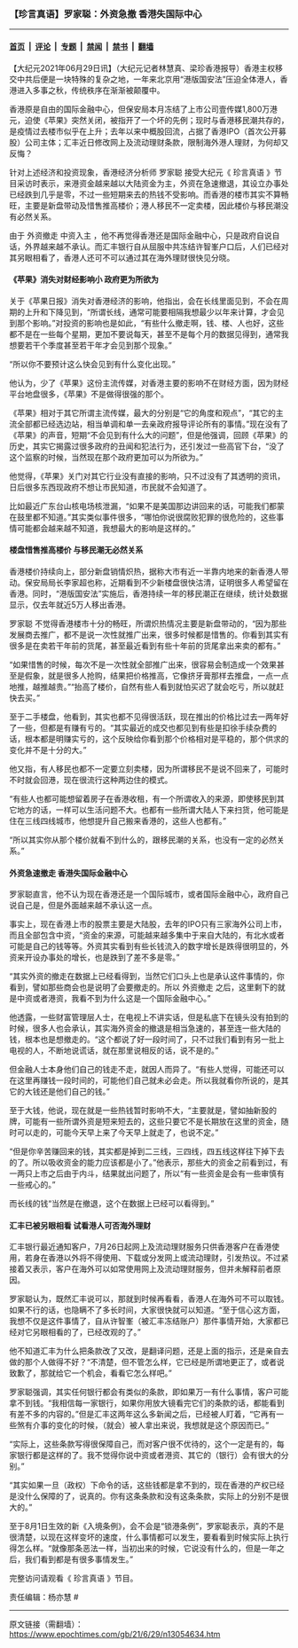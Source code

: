 ### 【珍言真语】罗家聪：外资急撤 香港失国际中心

---

#### [首页](../../../..?n13054634) &nbsp;|&nbsp; [评论](../../../../../epoch-comment?n13054634) &nbsp;|&nbsp; [专题](../../../../../epoch-special?n13054634) &nbsp;|&nbsp; [禁闻](../../../../../epoch-news?n13054634) &nbsp;|&nbsp; [禁书](../../../../../books?n13054634) &nbsp;|&nbsp; [翻墙](https://github.com/gfw-breaker/nogfw/blob/master/README.md?n13054634)


<div class="post_content" id="artbody" itemprop="articleBody">
 <!-- article content begin -->
 <p>
  【大纪元2021年06月29日讯】（大纪元记者林慧真、梁珍香港报导）香港主权移交中共后便是一块特殊的复杂之地，一年来北京用“港版国安法”压迫全体港人，香港进入多事之秋，传统秩序在渐渐被颠覆中。
 </p>
 <p>
  香港原是自由的国际金融中心，但保安局本月冻结了上市公司壹传媒1,800万港元，迫使《苹果》突然关闭，被指开了一个坏的先例；现时与香港移民潮共存的，是疫情过去楼市似乎在上升；去年以来中概股回流，占据了香港IPO（首次公开募股）公司主体；汇丰近日修改网上及流动理财条款，限制海外港人理财，为何却又反悔？
 </p>
 <p>
  针对上述经济和投资现象，香港经济分析师
  <ok href="https://www.epochtimes.com/gb/tag/%E7%BD%97%E5%AE%B6%E8%81%AA.html">
   罗家聪
  </ok>
  接受大纪元《
  <ok href="https://www.epochtimes.com/gb/tag/%E7%8F%8D%E8%A8%80%E7%9C%9F%E8%AF%AD.html">
   珍言真语
  </ok>
  》节目采访时表示，来港资金越来越以大陆资金为主，外资在急速撤退，其设立办事处已经跌到几乎是零，不过一些短期来去的热钱不受影响。而香港的楼市其实不算畅旺，主要是新盘带动及惜售推高楼价；港人移民不一定卖楼，因此楼价与移民潮没有必然关系。
 </p>
 <p>
  由于
  <ok href="https://www.epochtimes.com/gb/tag/%E5%A4%96%E8%B5%84%E6%92%A4%E8%B5%B0.html">
   外资撤走
  </ok>
  <ok href="https://www.epochtimes.com/gb/tag/%E4%B8%AD%E8%B5%84%E5%85%A5%E4%B8%BB.html">
   中资入主
  </ok>
  ，他不再觉得香港还是国际金融中心，只是政府自说自话，外界越来越不承认。而汇丰银行自从屈服中共冻结许智峯户口后，人们已经对其另眼相看了，香港人还可不可以通过其在海外理财很快见分晓。
 </p>
 <h4>
  《苹果》消失对财经影响小 政府更为所欲为
 </h4>
 <p>
  关于《苹果日报》消失对香港经济的影响，他指出，会在长线里面见到，不会在周期的上升和下降见到，“所谓长线，通常可能要相隔我想最少以年来计算，才会见到那个影响。”对投资的影响也是如此，“有些什么撤走啊，钱、楼、人也好，这些都不是在一些每个星期，更加不要说每天，甚至不是每个月的数据见得到，通常我想要若干个季度甚至若干年才会见到那个现象。”
 </p>
 <p>
  “所以你不要预计这么快会见到有什么变化出现。”
 </p>
 <p>
  他认为，少了《苹果》这份主流传媒，对香港主要的影响不在财经方面，因为财经平台地盘很多，《苹果》不是做得很强的那个。
 </p>
 <p>
  《苹果》相对于其它所谓主流传媒，最大的分别是“它的角度和观点”，“其它的主流全部都已经选边站，相当单调和单一去亲政府报导评论所有的事情。”现在没有了《苹果》的声音，短期“不会见到有什么大的问题”，但是他强调，回顾《苹果》的历史，其实它揭露过很多政府的丑闻和犯法行为，还引发过一些高官下台，“没了这个监察的时候，当然现在那个政府更加可以为所欲为。”
 </p>
 <p>
  他觉得，《苹果》关门对其它行业没有直接的影响，只不过没有了其透明的资讯，日后很多东西现政府不想让市民知道，市民就不会知道了。
 </p>
 <p>
  比如最近广东台山核电场核泄漏，“如果不是美国那边讲回来的话，可能我们都蒙在鼓里都不知道。”其实类似事件很多，“哪怕你说很腐败犯罪的很危险的，这些事情可能都会越来越不知道，我想最大的影响是这样的。”
 </p>
 <h4>
  楼盘惜售推高楼价 与移民潮无必然关系
 </h4>
 <p>
  香港楼价持续向上，部分新盘销情炽热，据称大市有近一半靠内地来的新香港人带动。保安局局长李家超也称，近期看到不少新楼盘很快沽清，证明很多人希望留在香港。同时，“港版国安法”实施后，香港持续一年的移民潮正在继续，统计处数据显示，仅去年就近5万人移出香港。
 </p>
 <p>
  <ok href="https://www.epochtimes.com/gb/tag/%E7%BD%97%E5%AE%B6%E8%81%AA.html">
   罗家聪
  </ok>
  不觉得香港楼市十分的畅旺，所谓炽热情况主要是新盘带动的，“因为那些发展商去推广，都不是说一次性就推广出来，很多时候都是惜售的。你看到其实有很多是在卖若干年前的货尾，甚至最近看到有些十年前的货尾拿出来卖的都有。”
 </p>
 <p>
  “如果惜售的时候，每次不是一次性就全部推广出来，很容易会制造成一个效果甚至是假象，就是很多人抢购，结果把价格推高，它像挤牙膏那样去推盘，一点一点地推，越推越贵。”“抬高了楼价，自然有些人看到就怕买迟了就会吃亏，所以就赶快去买。”
 </p>
 <p>
  至于二手楼盘，他看到，其实也都不见得很活跃，现在推出的价格比过去一两年好了一些，但都是有赚有亏的。“其实最近的成交也都见到有些是扣徐手续杂费的话，根本都是明赚实亏的，这个反映给你看到那个价格相对是平稳的，那个供求的变化并不是十分的大。”
 </p>
 <p>
  他又指，有人移民也都不一定要立刻卖楼，因为所谓移民不是说不回来了，可能时不时就会回港，现在很流行这种两边住的模式。
 </p>
 <p>
  “有些人也都可能想留着房子在香港收租，有一个所谓收入的来源，即使移民到其它地方的话，一样可以生活问题不大。也都有一些所谓大陆人下来扫货，他可能是住在三线四线城市，他想提升自己搬来香港的，这些人也都有。”
 </p>
 <p>
  “所以其实你从那个楼价就看不到什么的，跟移民潮的关系，也没有一定的必然关系。”
 </p>
 <h4>
  外资急速撤走 香港失国际金融中心
 </h4>
 <p>
  罗家聪直言，他不认为现在香港还是一个国际城市，或者国际金融中心，政府自己说自己是，但是外面越来越不承认这一点。
 </p>
 <p>
  事实上，现在香港上市的股票主要是大陆股，去年的IPO只有三家海外公司上市，而且全部包含中资，“资金的来源，可能越来越多集中于来自大陆的，有北水或者可能是自己的钱等等。外资其实看到有些长钱流入的数字增长是跌得很明显的，外资来开设办事处的增长，也是跌到了差不多是零。”
 </p>
 <p>
  “其实外资的撤走在数据上已经看得到，当然它们口头上也是承认这件事情的，你看到，譬如那些商会也是说明了会要撤走的。所以
  <ok href="https://www.epochtimes.com/gb/tag/%E5%A4%96%E8%B5%84%E6%92%A4%E8%B5%B0.html">
   外资撤走
  </ok>
  之后，这里剩下的就是中资或者港资，我看不到为什么这是一个国际金融中心。”
 </p>
 <p>
  他透露，一些财富管理层人士，在电视上不讲实话，但是私底下在镜头没有拍到的时候，很多人也会承认，其实海外资金的撤退是相当急速的，甚至连一些大陆的钱，根本也是想撤走的。“这个都说了好一段时间了，只不过我们看到有另一批上电视的人，不断地说谎话，就在那里说相反的话，说不是的。”
 </p>
 <p>
  但金融人士本身他们自己的钱走不走，就因人而异了。“有些人觉得，可能还可以在这里再赚钱一段时间的，可能他们自己就未必会走。所以我就看你所说的，是其它的大钱还是他们自己的钱。”
 </p>
 <p>
  至于大钱，他说，现在就是一些热钱暂时影响不大，“主要就是，譬如抽新股的牌，可能有一些所谓外资是短来短去的，这些只要它不是长期放在这里的资金，随时可以走的，可能今天早上来了今天早上就走了，也说不定。”
 </p>
 <p>
  “但是你辛苦赚回来的钱，其实都是掉到二三线，三四线，四五线这样往下掉下去的了。所以吸收资金的能力应该都是小了。”他表示，那些大的资金之前看到过，有一两只上市之后由于内斗，结果就出问题了，所以“有一些资金是会有一些审慎有一些戒心的。”
 </p>
 <p>
  而长线的钱“当然是在撤退，这个在数据上已经可以看得到。”
 </p>
 <h4>
  汇丰已被另眼相看 试看港人可否海外理财
 </h4>
 <p>
  汇丰银行最近通知客户，7月26日起网上及流动理财服务只供香港客户在香港使用，若身在香港以外将不得使用、下载或分发网上或流动理财，引发热议。不过紧接着又表示，客户在海外可以如常使用网上及流动理财服务，但并未解释前者原因。
 </p>
 <p>
  罗家聪认为，既然汇丰说可以，那就到时候再看看，香港人在海外可不可以取钱。如果不行的话，也隐瞒不了多长时间，大家很快就可以知道。“至于信心这方面，我想不仅是这件事情了，自从许智峯（被汇丰冻结账户）那件事情开始，大家都已经对它另眼相看的了，已经改观的了。”
 </p>
 <p>
  他不知道汇丰为什么把条款改了又改，是翻译问题，还是上面的指示，还是亲自去做的那个人做得不好？“不清楚，但不管怎么样，它已经是所谓地更正了，或者说致歉了，那就给它一个机会，看看它怎么样吧。”
 </p>
 <p>
  罗家聪强调，其实任何银行都会有类似的条款，即如果万一有什么事情，客户可能拿不到钱。“我相信每一家银行，如果你用放大镜看完它们的条款的话，都能看到有差不多的内容的。”但是汇丰这两年这么多新闻之后，已经被人盯着，“它再有一些煞有介事的变化的时候，（就会）被人拿出来说，我想就是这个原因而已。”
 </p>
 <p>
  “实际上，这些条款写得很保障自己，而对客户很不优待的，这个一定是有的，每家银行都是这样的了。我不觉得你说中资或者港资、其它的（银行）会有很大的分别。”
 </p>
 <p>
  “其实如果一旦（政权）下命令的话，这些钱都是拿不到的，现在香港的产权已经是没什么保障的了，说真的。你有这条条款和没有这条条款，实际上的分别不是很大的。”
 </p>
 <p>
  至于8月1日生效的新《入境条例》，会不会是“锁港条例”，罗家聪表示，真的不是很清楚，以现在这样变坏的速度，什么事情都可以发生，要看看到时候实际上执行得怎么样。“就像那条恶法一样，当初出来的时候，它说没有什么的，但是一年之后，我们看到都是有很多事情发生。”
 </p>
 <p>
  完整访问请观看《
  <ok href="https://www.epochtimes.com/gb/tag/%E7%8F%8D%E8%A8%80%E7%9C%9F%E8%AF%AD.html">
   珍言真语
  </ok>
  》节目。
 </p>
 <p style="text-align: center;">
 </p>
 <p>
  责任编辑：杨亦慧 #
 </p>
 <!-- article content end -->
 <div id="below_article_ad">
 </div>
</div>


---

原文链接（需翻墙）：https://www.epochtimes.com/gb/21/6/29/n13054634.htm